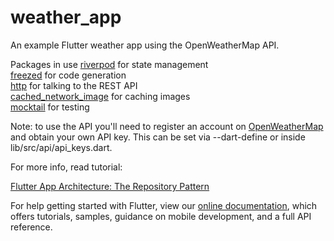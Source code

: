 # weather_app

An example Flutter weather app using the OpenWeatherMap API.

Packages in use
[riverpod](https://pub.dev/packages/riverpod) for state management<br/>
[freezed](https://pub.dev/packages/freezed) for code generation<br/>
[http](https://pub.dev/packages/http) for talking to the REST API<br/>
[cached_network_image](https://pub.dev/packages/cached_network_image) for caching images<br/>
[mocktail](https://pub.dev/packages/mocktail) for testing

Note: to use the API you'll need to register an account  on [OpenWeatherMap](https://openweathermap.org/api) and obtain your own API key. This can be set via --dart-define or inside lib/src/api/api_keys.dart.

For more info, read tutorial:

[Flutter App Architecture: The Repository Pattern](https://codewithandrea.com/articles/flutter-repository-pattern/) 

For help getting started with Flutter, view our [online documentation](https://docs.flutter.dev/), which offers tutorials, samples, guidance on mobile development, and a full API reference.
